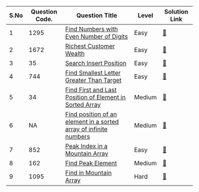 S.No | Question Code. | Question Title | Level | Solution Link
---- | -------------- | -------------- | ----- | -------------
1 | 1295 | [Find Numbers with Even Number of Digits](https://leetcode.com/problems/find-numbers-with-even-number-of-digits/) | Easy | [:link:](https://github.com/RadientBrain/LeetCode-Solutions/blob/main/Practice/findNumbers.java)
2 | 1672 | [Richest Customer Wealth](https://leetcode.com/problems/richest-customer-wealth/) | Easy | [:link:](https://github.com/RadientBrain/LeetCode-Solutions/blob/main/Practice/maximumWealth.java)
3 | 35 | [Search Insert Position](https://leetcode.com/problems/search-insert-position/) | Easy | [:link:](https://github.com/RadientBrain/LeetCode-Solutions/blob/main/Practice/searchInsert.java)
4 | 744 | [Find Smallest Letter Greater Than Target](https://leetcode.com/problems/find-smallest-letter-greater-than-target/) | Easy | [:link:](https://github.com/RadientBrain/LeetCode-Solutions/blob/main/Practice/nextGreatestLetter.java)
5 | 34 | [Find First and Last Position of Element in Sorted Array](https://leetcode.com/problems/find-first-and-last-position-of-element-in-sorted-array/) | Medium | [:link:](https://github.com/RadientBrain/LeetCode-Solutions/blob/main/Practice/searchRange.java)
6 | NA | [Find position of an element in a sorted array of infinite numbers](https://www.geeksforgeeks.org/find-position-element-sorted-array-infinite-numbers/) | Medium | [:link:](https://github.com/RadientBrain/LeetCode-Solutions/blob/main/Practice/findElement_in_InfiniteArray.java)
7 | 852 | [Peak Index in a Mountain Array](https://leetcode.com/problems/peak-index-in-a-mountain-array/) | Easy | [:link:](https://github.com/RadientBrain/LeetCode-Solutions/blob/main/Practice/peakIndexInMountainArray.java)
8 | 162 | [Find Peak Element](https://leetcode.com/problems/find-peak-element/) | Medium | [:link:](https://github.com/RadientBrain/LeetCode-Solutions/blob/main/Practice/findPeakElement.java)
9 | 1095 | [Find in Mountain Array](https://leetcode.com/problems/find-in-mountain-array/) | Hard | [:link:](https://github.com/RadientBrain/LeetCode-Solutions/blob/main/Practice/findInMountainArray.java)



